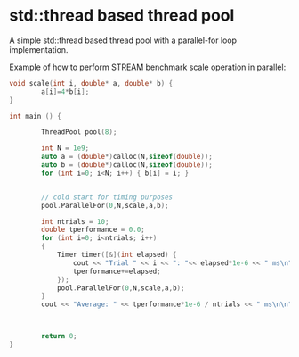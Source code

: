 # std::thread based thread pool
A simple std::thread based thread pool with a parallel-for loop implementation.


Example of how to perform STREAM benchmark scale operation in parallel:
```C++
void scale(int i, double* a, double* b) {
        a[i]=4*b[i];
}

int main () {

        ThreadPool pool(8);

        int N = 1e9;
        auto a = (double*)calloc(N,sizeof(double));
        auto b = (double*)calloc(N,sizeof(double));
        for (int i=0; i<N; i++) { b[i] = i; }


        // cold start for timing purposes
        pool.ParallelFor(0,N,scale,a,b);

        int ntrials = 10;
        double tperformance = 0.0;
        for (int i=0; i<ntrials; i++)
        {
            Timer timer([&](int elapsed) {
                cout << "Trial " << i << ": "<< elapsed*1e-6 << " ms\n";
                tperformance+=elapsed;
            });
            pool.ParallelFor(0,N,scale,a,b);
        }
        cout << "Average: " << tperformance*1e-6 / ntrials << " ms\n\n";



        return 0;
}

```
